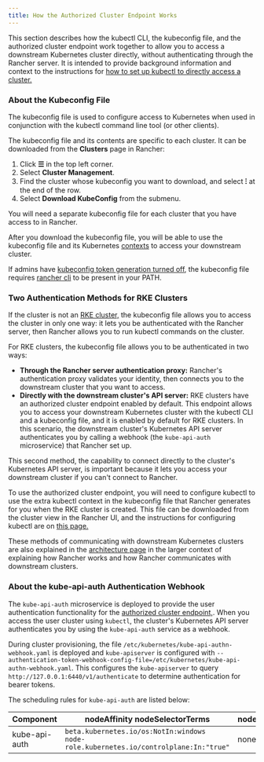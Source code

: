 ```yaml
---
title: How the Authorized Cluster Endpoint Works
---
```


<head>
  <link rel="canonical" href="https://ranchermanager.docs.rancher.com/how-to-guides/new-user-guides/manage-clusters/access-clusters/authorized-cluster-endpoint"/>
</head>

This section describes how the kubectl CLI, the kubeconfig file, and the authorized cluster endpoint work together to allow you to access a downstream Kubernetes cluster directly, without authenticating through the Rancher server. It is intended to provide background information and context to the instructions for [how to set up kubectl to directly access a cluster.](use-kubectl-and-kubeconfig.md#authenticating-directly-with-a-downstream-cluster)

### About the Kubeconfig File

The kubeconfig file is used to configure access to Kubernetes when used in conjunction with the kubectl command line tool (or other clients).

The kubeconfig file and its contents are specific to each cluster. It can be downloaded from the **Clusters** page in Rancher:

1. Click **☰** in the top left corner.
1. Select **Cluster Management**.
1. Find the cluster whose kubeconfig you want to download, and select **⁝** at the end of the row. 
1. Select **Download KubeConfig** from the submenu.

You will need a separate kubeconfig file for each cluster that you have access to in Rancher.

After you download the kubeconfig file, you will be able to use the kubeconfig file and its Kubernetes [contexts](https://kubernetes.io/docs/reference/kubectl/cheatsheet/#kubectl-context-and-configuration) to access your downstream cluster.

If admins have [kubeconfig token generation turned off](../../../../reference-guides/about-the-api/api-tokens.md#disable-tokens-in-generated-kubeconfigs), the kubeconfig file requires [rancher cli](./authorized-cluster-endpoint.md) to be present in your PATH.

### Two Authentication Methods for RKE Clusters

If the cluster is not an [RKE cluster,](../../../../pages-for-subheaders/launch-kubernetes-with-rancher.md) the kubeconfig file allows you to access the cluster in only one way: it lets you be authenticated with the Rancher server, then Rancher allows you to run kubectl commands on the cluster.

For RKE clusters, the kubeconfig file allows you to be authenticated in two ways:

- **Through the Rancher server authentication proxy:** Rancher's authentication proxy validates your identity, then connects you to the downstream cluster that you want to access.
- **Directly with the downstream cluster's API server:** RKE clusters have an authorized cluster endpoint enabled by default. This endpoint allows you to access your downstream Kubernetes cluster with the kubectl CLI and a kubeconfig file, and it is enabled by default for RKE clusters. In this scenario, the downstream cluster's Kubernetes API server authenticates you by calling a webhook (the `kube-api-auth` microservice) that Rancher set up.

This second method, the capability to connect directly to the cluster's Kubernetes API server, is important because it lets you access your downstream cluster if you can't connect to Rancher.

To use the authorized cluster endpoint, you will need to configure kubectl to use the extra kubectl context in the kubeconfig file that Rancher generates for you when the RKE cluster is created. This file can be downloaded from the cluster view in the Rancher UI, and the instructions for configuring kubectl are on [this page.](use-kubectl-and-kubeconfig.md#authenticating-directly-with-a-downstream-cluster)

These methods of communicating with downstream Kubernetes clusters are also explained in the [architecture page](../../../../reference-guides/rancher-manager-architecture/communicating-with-downstream-user-clusters.md) in the larger context of explaining how Rancher works and how Rancher communicates with downstream clusters.

### About the kube-api-auth Authentication Webhook

The `kube-api-auth` microservice is deployed to provide the user authentication functionality for the [authorized cluster endpoint,](../../../../reference-guides/rancher-manager-architecture/communicating-with-downstream-user-clusters.md#4-authorized-cluster-endpoint). When you access the user cluster using `kubectl`, the cluster's Kubernetes API server authenticates you by using the `kube-api-auth` service as a webhook.

During cluster provisioning, the file `/etc/kubernetes/kube-api-authn-webhook.yaml` is deployed and `kube-apiserver` is configured with `--authentication-token-webhook-config-file=/etc/kubernetes/kube-api-authn-webhook.yaml`. This configures the `kube-apiserver` to query `http://127.0.0.1:6440/v1/authenticate` to determine authentication for bearer tokens.

The scheduling rules for `kube-api-auth` are listed below:

| Component            | nodeAffinity nodeSelectorTerms             | nodeSelector | Tolerations                                                                    |
| -------------------- | ------------------------------------------ | ------------ | ------------------------------------------------------------------------------ |
| kube-api-auth        | `beta.kubernetes.io/os:NotIn:windows`<br/>`node-role.kubernetes.io/controlplane:In:"true"` | none         | `operator:Exists`              |
